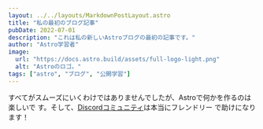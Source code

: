 ```yaml
---
layout: ../../layouts/MarkdownPostLayout.astro
title: "私の最初のブログ記事"
pubDate: 2022-07-01
description: "これは私の新しいAstroブログの最初の記事です。"
author: "Astro学習者"
image:
  url: "https://docs.astro.build/assets/full-logo-light.png"
  alt: "Astroのロゴ。"
tags: ["astro", "ブログ", "公開学習"]
---
```


すべてがスムーズにいくわけではありませんでしたが、Astroで何かを作るのは楽しいで
す。そして、[Discordコミュニティ](https://astro.build/chat)は本当にフレンドリー
で助けになります！
